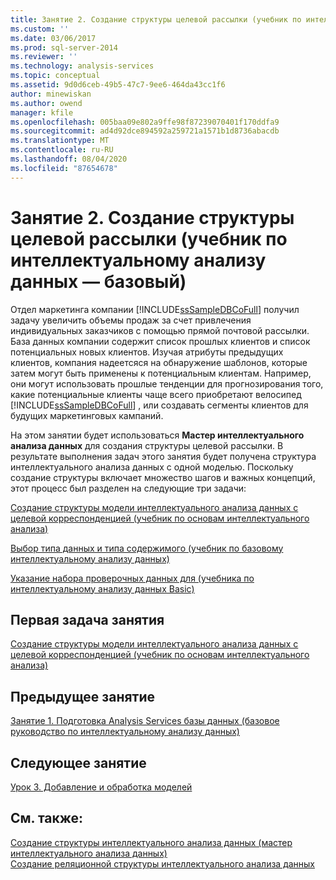 ```yaml
---
title: Занятие 2. Создание структуры целевой рассылки (учебник по интеллектуальному анализу данных — базовый) | Документация Майкрософт
ms.custom: ''
ms.date: 03/06/2017
ms.prod: sql-server-2014
ms.reviewer: ''
ms.technology: analysis-services
ms.topic: conceptual
ms.assetid: 9d0d6ceb-49b5-47c7-9ee6-464da43cc1f6
author: minewiskan
ms.author: owend
manager: kfile
ms.openlocfilehash: 005baa09e802a9ffe98f87239070401f170ddfa9
ms.sourcegitcommit: ad4d92dce894592a259721a1571b1d8736abacdb
ms.translationtype: MT
ms.contentlocale: ru-RU
ms.lasthandoff: 08/04/2020
ms.locfileid: "87654678"
---
```

# <a name="lesson-2-building-a-targeted-mailing-structure-basic-data-mining-tutorial"></a>Занятие 2. Создание структуры целевой рассылки (учебник по интеллектуальному анализу данных — базовый)
  Отдел маркетинга компании [!INCLUDE[ssSampleDBCoFull](../includes/sssampledbcofull-md.md)] получил задачу увеличить объемы продаж за счет привлечения индивидуальных заказчиков с помощью прямой почтовой рассылки. База данных компании содержит список прошлых клиентов и список потенциальных новых клиентов. Изучая атрибуты предыдущих клиентов, компания надеетсяся на обнаружение шаблонов, которые затем могут быть применены к потенциальным клиентам. Например, они могут использовать прошлые тенденции для прогнозирования того, какие потенциальные клиенты чаще всего приобретают велосипед [!INCLUDE[ssSampleDBCoFull](../includes/sssampledbcofull-md.md)] , или создавать сегменты клиентов для будущих маркетинговых кампаний.  
  
 На этом занятии будет использоваться **Мастер интеллектуального анализа данных** для создания структуры целевой рассылки. В результате выполнения задач этого занятия будет получена структура интеллектуального анализа данных с одной моделью. Поскольку создание структуры включает множество шагов и важных концепций, этот процесс был разделен на следующие три задачи:  
  
 [Создание структуры модели интеллектуального анализа данных с целевой корреспонденцией &#40;учебник по основам интеллектуального анализа&#41;](../../2014/tutorials/creating-a-targeted-mailing-mining-model-structure-basic-data-mining-tutorial.md)  
  
 [Выбор типа данных и типа содержимого &#40;учебник по базовому интеллектуальному анализу данных&#41;](../../2014/tutorials/specifying-the-data-type-and-content-type-basic-data-mining-tutorial.md)  
  
 [Указание набора проверочных данных для &#40;учебника по интеллектуальному анализу данных Basic&#41;](../../2014/tutorials/specifying-a-testing-data-set-for-the-structure-basic-data-mining-tutorial.md)  
  
## <a name="first-task-in-lesson"></a>Первая задача занятия  
 [Создание структуры модели интеллектуального анализа данных с целевой корреспонденцией &#40;учебник по основам интеллектуального анализа&#41;](../../2014/tutorials/creating-a-targeted-mailing-mining-model-structure-basic-data-mining-tutorial.md)  
  
## <a name="previous-lesson"></a>Предыдущее занятие  
 [Занятие 1. Подготовка Analysis Services базы данных &#40;базовое руководство по интеллектуальному анализу данных&#41;](../../2014/tutorials/lesson-1-preparing-the-analysis-services-database-basic-data-mining-tutorial.md)  
  
## <a name="next--lesson"></a>Следующее занятие  
 [Урок 3. Добавление и обработка моделей](../../2014/tutorials/lesson-3-adding-and-processing-models.md)  
  
## <a name="see-also"></a>См. также:  
 [Создание структуры интеллектуального анализа данных &#40;мастер интеллектуального анализа данных&#41;](../../2014/analysis-services/create-the-data-mining-structure-data-mining-wizard.md)   
 [Создание реляционной структуры интеллектуального анализа данных](../../2014/analysis-services/data-mining/create-a-relational-mining-structure.md)  
  
  
